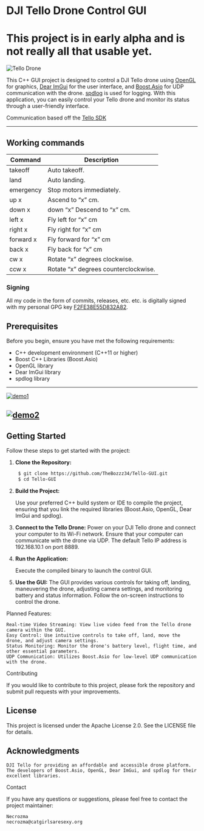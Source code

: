 # DJI Tello Drone Control GUI

# This project is in early alpha and is not really all that usable yet.

![Tello Drone](https://m.media-amazon.com/images/I/61mZiDc5wPL.jpg)

This C++ GUI project is designed to control a DJI Tello drone using [OpenGL](https://www.opengl.org/) for graphics, [Dear ImGui](https://github.com/ocornut/imgui) for the user interface, and [Boost.Asio](https://www.boost.org/doc/libs/1_78_0/doc/html/boost_asio.html) for UDP communication with the drone. [spdlog](https://github.com/gabime/spdlog) is used for logging. With this application, you can easily control your Tello drone and monitor its status through a user-friendly interface.

Communication based off the [Tello SDK](https://dl-cdn.ryzerobotics.com/downloads/Tello/Tello%20SDK%202.0%20User%20Guide.pdf)

---

## Working commands

| Command   | Description                          | 
|-----------|--------------------------------------|
| takeoff   | Auto takeoff.                        |  
| land      | Auto landing.                        |   
| emergency | Stop motors immediately.             |   
| up x      | Ascend to “x” cm.                    |   
| down x    | down “x” Descend to “x” cm.          |   
| left x    | Fly left for “x” cm                  |  
| right x   | Fly right for “x” cm                 |   
| forward x | Fly forward for “x” cm               |  
| back x    | Fly back for “x” cm                  |  
| cw x      | Rotate “x” degrees clockwise.        |  
| ccw x     | Rotate “x” degrees counterclockwise. |   



### Signing

All my code in the form of commits, releases, etc. etc. is digitally signed with my personal GPG key [F2FE38E55D832A82](https://keys.openpgp.org/vks/v1/by-fingerprint/0951795ECB2C6DFD86DF2F7BF2FE38E55D832A82). 


## Prerequisites

Before you begin, ensure you have met the following requirements:

- C++ development environment (C++11 or higher)
- Boost C++ Libraries (Boost.Asio)
- OpenGL library
- Dear ImGui library
- spdlog library

---

[![demo1](https://r2.e-z.host/66429241-79bf-4da7-b4b6-33cb201c59b4/z692sv2x.png)](https://botnet.monster/z692sv2x.png)

[![demo2](https://r2.e-z.host/66429241-79bf-4da7-b4b6-33cb201c59b4/14srricn.png)](https://botnet.monster/14srricn.png)
---

## Getting Started

Follow these steps to get started with the project:

1. **Clone the Repository:**

   ```bash
    $ git clone https://github.com/TheBozzz34/Tello-GUI.git
    $ cd Tello-GUI
   ```

2. **Build the Project:**

    Use your preferred C++ build system or IDE to compile the project, ensuring that you link the required libraries (Boost.Asio, OpenGL, Dear ImGui and spdlog).

3. **Connect to the Tello Drone:**
        Power on your DJI Tello drone and connect your computer to its Wi-Fi network.
        Ensure that your computer can communicate with the drone via UDP. The default Tello IP address is 192.168.10.1 on port 8889.

4. **Run the Application:**

    Execute the compiled binary to launch the control GUI.

5. **Use the GUI:**
        The GUI provides various controls for taking off, landing, maneuvering the drone, adjusting camera settings, and monitoring battery and status information.
        Follow the on-screen instructions to control the drone.

Planned Features:

    Real-time Video Streaming: View live video feed from the Tello drone camera within the GUI.
    Easy Control: Use intuitive controls to take off, land, move the drone, and adjust camera settings.
    Status Monitoring: Monitor the drone's battery level, flight time, and other essential parameters.
    UDP Communication: Utilizes Boost.Asio for low-level UDP communication with the drone.

Contributing

If you would like to contribute to this project, please fork the repository and submit pull requests with your improvements.

## License

This project is licensed under the Apache License 2.0. See the LICENSE file for details.

## Acknowledgments

    DJI Tello for providing an affordable and accessible drone platform.
    The developers of Boost.Asio, OpenGL, Dear ImGui, and spdlog for their excellent libraries.

Contact

If you have any questions or suggestions, please feel free to contact the project maintainer:

    Necrozma
    necrozma@catgirlsaresexy.org
